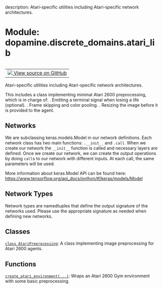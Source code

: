 description: Atari-specific utilities including Atari-specific network
architectures.

<div itemscope itemtype="http://developers.google.com/ReferenceObject">
<meta itemprop="name" content="dopamine.discrete_domains.atari_lib" />
<meta itemprop="path" content="Stable" />
</div>

# Module: dopamine.discrete_domains.atari_lib

<!-- Insert buttons and diff -->

<table class="tfo-notebook-buttons tfo-api nocontent" align="left">
<td>
  <a target="_blank" href="https://github.com/google/dopamine/tree/master/dopamine/discrete_domains/atari_lib.py">
    <img src="https://www.tensorflow.org/images/GitHub-Mark-32px.png" />
    View source on GitHub
  </a>
</td>
</table>

Atari-specific utilities including Atari-specific network architectures.

This includes a class implementing minimal Atari 2600 preprocessing, which is in
charge of: . Emitting a terminal signal when losing a life (optional). . Frame
skipping and color pooling. . Resizing the image before it is provided to the
agent.

## Networks

We are subclassing keras.models.Model in our network definitions. Each network
class has two main functions: `.__init__` and `.call`. When we create our
network the `__init__` function is called and necessary layers are defined. Once
we create our network, we can create the output operations by doing `call`s to
our network with different inputs. At each call, the same parameters will be
used.

More information about keras.Model API can be found here:
https://www.tensorflow.org/api_docs/python/tf/keras/models/Model

## Network Types

Network types are namedtuples that define the output signature of the networks
used. Please use the appropriate signature as needed when defining new networks.

## Classes

[`class AtariPreprocessing`](../../dopamine/discrete_domains/atari_lib/AtariPreprocessing.md):
A class implementing image preprocessing for Atari 2600 agents.

## Functions

[`create_atari_environment(...)`](../../dopamine/discrete_domains/atari_lib/create_atari_environment.md):
Wraps an Atari 2600 Gym environment with some basic preprocessing.
